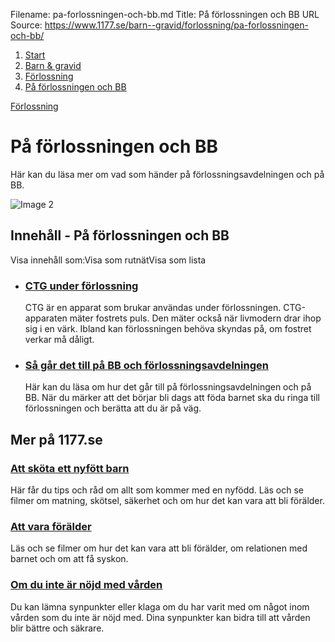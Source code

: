 Filename: pa-forlossningen-och-bb.md
Title: På förlossningen och BB
URL Source: https://www.1177.se/barn--gravid/forlossning/pa-forlossningen-och-bb/

1.  [Start](https://www.1177.se/)
2.  [Barn & gravid](https://www.1177.se/barn--gravid/)
3.  [Förlossning](https://www.1177.se/barn--gravid/forlossning/)
4.  [På förlossningen och BB](https://www.1177.se/barn--gravid/forlossning/pa-forlossningen-och-bb/)

[Förlossning](https://www.1177.se/barn--gravid/forlossning/)

På förlossningen och BB
=======================

Här kan du läsa mer om vad som händer på förlossningsavdelningen och på BB.

![Image 2](https://www.1177.se/globalassets/1177/nationell/media/fotografier/barn-och-gravid/bb/bb_vardag01.jpg?saved=2021-05-27+02:35)

Innehåll - På förlossningen och BB
----------------------------------

Visa innehåll som:Visa som rutnätVisa som lista

*   ### [CTG under förlossning](https://www.1177.se/barn--gravid/forlossning/pa-forlossningen-och-bb/ctg/)
    
    CTG är en apparat som brukar användas under förlossningen. CTG-apparaten mäter fostrets puls. Den mäter också när livmodern drar ihop sig i en värk. Ibland kan förlossningen behöva skyndas på, om fostret verkar må dåligt.
    
*   ### [Så går det till på BB och förlossningsavdelningen](https://www.1177.se/barn--gravid/forlossning/pa-forlossningen-och-bb/pa-forlossningsavdelningen/)
    
    Här kan du läsa om hur det går till på förlossningsavdelningen och på BB. När du märker att det börjar bli dags att föda barnet ska du ringa till förlossningen och berätta att du är på väg.
    

Mer på 1177.se
--------------

### [Att sköta ett nyfött barn](https://www.1177.se/barn--gravid/att-skota-ett-nyfott-barn/)

Här får du tips och råd om allt som kommer med en nyfödd. Läs och se filmer om matning, skötsel, säkerhet och om hur det kan vara att bli förälder.

### [Att vara förälder](https://www.1177.se/barn--gravid/att-vara-foralder/)

Läs och se filmer om hur det kan vara att bli förälder, om relationen med barnet och om att få syskon.

### [Om du inte är nöjd med vården](https://www.1177.se/sa-fungerar-varden/om-du-inte-ar-nojd/om-du-inte-ar-nojd-med-varden/)

Du kan lämna synpunkter eller klaga om du har varit med om något inom vården som du inte är nöjd med. Dina synpunkter kan bidra till att vården blir bättre och säkrare.
